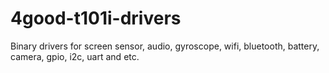 # 4good-t101i-drivers
Binary drivers for screen sensor, audio, gyroscope, wifi, bluetooth, battery, camera, gpio, i2c, uart and etc.
